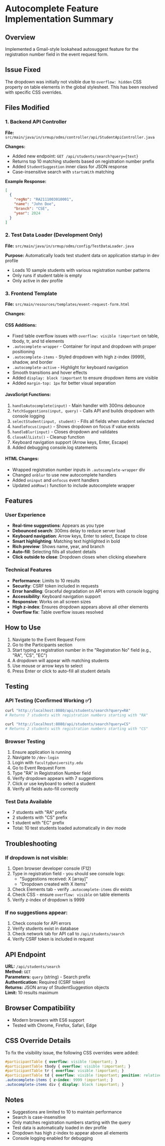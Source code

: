 # Autocomplete Feature Implementation Summary

## Overview
Implemented a Gmail-style lookahead autosuggest feature for the registration number field in the event request form.

## Issue Fixed
The dropdown was initially not visible due to `overflow: hidden` CSS property on table elements in the global stylesheet. This has been resolved with specific CSS overrides.

## Files Modified

### 1. Backend API Controller
**File:** `src/main/java/in/srmup/odms/controller/api/StudentApiController.java`

**Changes:**
- Added new endpoint: `GET /api/students/search?query={text}`
- Returns top 10 matching students based on registration number prefix
- Added `StudentSuggestion` inner class for JSON response
- Case-insensitive search with `startsWith` matching

**Example Response:**
```json
[
  {
    "regNo": "RA2111003010001",
    "name": "John Doe",
    "branch": "CSE",
    "year": 2024
  }
]
```

### 2. Test Data Loader (Development Only)
**File:** `src/main/java/in/srmup/odms/config/TestDataLoader.java`

**Purpose:** Automatically loads test student data on application startup in dev profile
- Loads 10 sample students with various registration number patterns
- Only runs if student table is empty
- Only active in dev profile

### 3. Frontend Template
**File:** `src/main/resources/templates/event-request-form.html`

**Changes:**

#### CSS Additions:
- Fixed table overflow issues with `overflow: visible !important` on table, tbody, tr, and td elements
- `.autocomplete-wrapper` - Container for input and dropdown with proper positioning
- `.autocomplete-items` - Styled dropdown with high z-index (9999), shadow, and border
- `.autocomplete-active` - Highlight for keyboard navigation
- Smooth transitions and hover effects
- Added `display: block !important` to ensure dropdown items are visible
- Added `margin-top: 1px` for better visual separation

#### JavaScript Functions:
1. `handleAutocomplete(input)` - Main handler with 300ms debounce
2. `fetchSuggestions(input, query)` - Calls API and builds dropdown with console logging
3. `selectStudent(input, student)` - Fills all fields when student selected
4. `handleFocus(input)` - Shows dropdown on focus if value exists
5. `handleBlur(input)` - Closes dropdown and validates
6. `closeAllLists()` - Cleanup function
7. Keyboard navigation support (Arrow keys, Enter, Escape)
8. Added debugging console.log statements

#### HTML Changes:
- Wrapped registration number inputs in `.autocomplete-wrapper` div
- Changed `onblur` to use new autocomplete handlers
- Added `oninput` and `onfocus` event handlers
- Updated `addRow()` function to include autocomplete wrapper

## Features

### User Experience
- **Real-time suggestions**: Appears as you type
- **Debounced search**: 300ms delay to reduce server load
- **Keyboard navigation**: Arrow keys, Enter to select, Escape to close
- **Smart highlighting**: Matching text highlighted in bold
- **Rich preview**: Shows name, year, and branch
- **Auto-fill**: Selecting fills all student details
- **Click outside to close**: Dropdown closes when clicking elsewhere

### Technical Features
- **Performance**: Limits to 10 results
- **Security**: CSRF token included in requests
- **Error handling**: Graceful degradation on API errors with console logging
- **Accessibility**: Keyboard navigation support
- **Responsive**: Works on all screen sizes
- **High z-index**: Ensures dropdown appears above all other elements
- **Overflow fix**: Table overflow issues resolved

## How to Use

1. Navigate to the Event Request Form
2. Go to the Participants section
3. Start typing a registration number in the "Registration No" field (e.g., "RA", "CS", "EC")
4. A dropdown will appear with matching students
5. Use mouse or arrow keys to select
6. Press Enter or click to auto-fill all student details

## Testing

### API Testing (Confirmed Working ✅)
```bash
curl "http://localhost:8080/api/students/search?query=RA"
# Returns 7 students with registration numbers starting with "RA"

curl "http://localhost:8080/api/students/search?query=CS"  
# Returns 2 students with registration numbers starting with "CS"
```

### Browser Testing
1. Ensure application is running
2. Navigate to `/dev-login`
3. Login with `faculty@university.edu`
4. Go to Event Request Form
5. Type "RA" in Registration Number field
6. Verify dropdown appears with 7 suggestions
7. Click or use keyboard to select a student
8. Verify all fields auto-fill correctly

### Test Data Available
- 7 students with "RA" prefix
- 2 students with "CS" prefix  
- 1 student with "EC" prefix
- Total: 10 test students loaded automatically in dev mode

## Troubleshooting

### If dropdown is not visible:
1. Open browser developer console (F12)
2. Type in registration field - you should see console logs:
   - "Suggestions received: X [array]"
   - "Dropdown created with X items"
3. Check Elements tab - verify `.autocomplete-items` div exists
4. Check CSS - ensure `overflow: visible` on table elements
5. Verify z-index of dropdown is 9999

### If no suggestions appear:
1. Check console for API errors
2. Verify students exist in database
3. Check network tab for API call to `/api/students/search`
4. Verify CSRF token is included in request

## API Endpoint

**URL:** `/api/students/search`  
**Method:** `GET`  
**Parameters:** `query` (string) - Search prefix  
**Authentication:** Required (CSRF token)  
**Returns:** JSON array of StudentSuggestion objects  
**Limit:** 10 results maximum

## Browser Compatibility
- Modern browsers with ES6 support
- Tested with Chrome, Firefox, Safari, Edge

## CSS Override Details
To fix the visibility issue, the following CSS overrides were added:
```css
#participantTable { overflow: visible !important; }
#participantTable tbody { overflow: visible !important; }
#participantTable tr { overflow: visible !important; }
#participantTable td { overflow: visible !important; position: relative; }
.autocomplete-items { z-index: 9999 !important; }
.autocomplete-items div { display: block !important; }
```

## Notes
- Suggestions are limited to 10 to maintain performance
- Search is case-insensitive
- Only matches registration numbers starting with the query
- Test data is automatically loaded in dev profile
- Dropdown has high z-index to appear above all elements
- Console logging enabled for debugging

